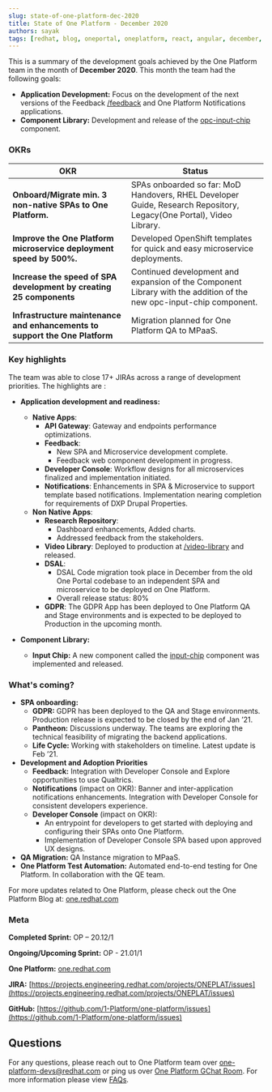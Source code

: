 ```yaml
---
slug: state-of-one-platform-dec-2020
title: State of One Platform - December 2020
authors: sayak
tags: [redhat, blog, oneportal, oneplatform, react, angular, december, update]
---
```


This is a summary of the development goals achieved by the One Platform team in the month of **December 2020**. This month the team had the following goals:

<!--truncate-->

- **Application Development:** Focus on the development of the next versions of the Feedback [/feedback](https://one.redhat.com/feedback) and One Platform Notifications applications.
- **Component Library:** Development and release of the [opc-input-chip](https://www.npmjs.com/package/@one-platform/opc-input-chip) component.

### OKRs

| OKR                                                                         | Status                                                                                                              |
| --------------------------------------------------------------------------- | ------------------------------------------------------------------------------------------------------------------- |
| **Onboard/Migrate min. 3 non-native SPAs to One Platform.**                 | SPAs onboarded so far: MoD Handovers, RHEL Developer Guide, Research Repository, Legacy(One Portal), Video Library. |
| **Improve the One Platform microservice deployment speed by 500%.**         | Developed OpenShift templates for quick and easy microservice deployments.                                          |
| **Increase the speed of SPA development by creating 25 components**         | Continued development and expansion of the Component Library with the addition of the new opc-input-chip component. |
| **Infrastructure maintenance and enhancements to support the One Platform** | Migration planned for One Platform QA to MPaaS.                                                                     |

### Key highlights

The team was able to close 17+ JIRAs across a range of development priorities. The highlights are :

- **Application development and readiness:**

  - **Native Apps**:
    - **API Gateway**: Gateway and endpoints performance optimizations.
    - **Feedback**:
      - New SPA and Microservice development complete.
      - Feedback web component development in progress.
    - **Developer Console**: Workflow designs for all microservices finalized and implementation initiated.
    - **Notifications**: Enhancements in SPA & Microservice to support template based notifications. Implementation nearing completion for requirements of DXP Drupal Properties.
  - **Non Native Apps**:
    - **Research Repository**:
      - Dashboard enhancements, Added charts.
      - Addressed feedback from the stakeholders.
    - **Video Library**: Deployed to production at [/video-library](https://one.redhat.com/video-library) and released.
    - **DSAL**:
      - DSAL Code migration took place in December from the old One Portal codebase to an independent SPA and microservice to be deployed on One Platform.
      - Overall release status: 80%
    - **GDPR**: The GDPR App has been deployed to One Platform QA and Stage environments and is expected to be deployed to Production in the upcoming month.

- **Component Library:**
  - **Input Chip:** A new component called the [input-chip](https://www.npmjs.com/package/@one-platform/opc-input-chip) component was implemented and released.

### What's coming?

- **SPA onboarding:**
  - **GDPR:** GDPR has been deployed to the QA and Stage environments. Production release is expected to be closed by the end of Jan ’21.
  - **Pantheon:** Discussions underway. The teams are exploring the technical feasibility of migrating the backend applications.
  - **Life Cycle:** Working with stakeholders on timeline. Latest update is Feb ’21.
- **Development and Adoption Priorities**
  - **Feedback:** Integration with Developer Console and Explore opportunities to use Qualtrics.
  - **Notifications** (impact on OKR): Banner and inter-application notifications enhancements. Integration with Developer Console for consistent developers experience.
  - **Developer Console** (impact on OKR):
    - An entrypoint for developers to get started with deploying and configuring their SPAs onto One Platform.
    - Implementation of Developer Console SPA based upon approved UX designs.
- **QA Migration:** QA Instance migration to MPaaS.
- **One Platform Test Automation:** Automated end-to-end testing for One Platform. In collaboration with the QE team.

For more updates related to One Platform, please check out the One Platform Blog at: [one.redhat.com](https://one.redhat.com/get-started/blog)

### Meta

**Completed Sprint:** OP – 20.12/1

**Ongoing/Upcoming Sprint:** OP - 21.01/1

**One Platform:** [one.redhat.com](https://one.redhat.com)

**JIRA:** [https://projects.engineering.redhat.com/projects/ONEPLAT/issues](https://projects.engineering.redhat.com/projects/ONEPLAT/issues)

**GitHub:** [https://github.com/1-Platform/one-platform/issues](https://github.com/1-Platform/one-platform/issues)

## Questions

For any questions, please reach out to One Platform team over [one-platform-devs@redhat.com](mailto:one-platform-devs@redhat.com) or ping us over [One Platform GChat Room](https://chat.google.com/room/AAAAF4M7oZE).
For more information please view [FAQs](/docs/faqs).
